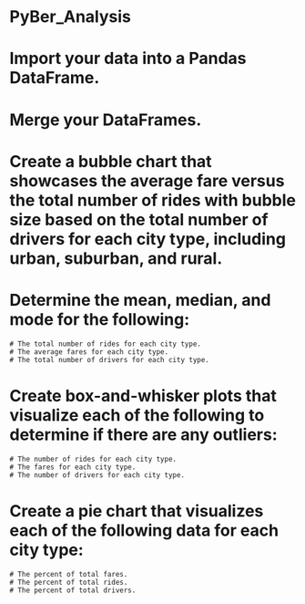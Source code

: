 # PyBer_Analysis

# Import your data into a Pandas DataFrame.

# Merge your DataFrames.

# Create a bubble chart that showcases the average fare versus the total number of rides with bubble size based on the total number of drivers for each city type, including urban, suburban, and rural.

# Determine the mean, median, and mode for the following:

    # The total number of rides for each city type.
    # The average fares for each city type.
    # The total number of drivers for each city type.
# Create box-and-whisker plots that visualize each of the following to determine if there are any outliers:
    # The number of rides for each city type.
    # The fares for each city type.
    # The number of drivers for each city type.
# Create a pie chart that visualizes each of the following data for each city type:
    # The percent of total fares.
    # The percent of total rides.
    # The percent of total drivers.
